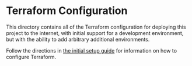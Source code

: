# Terraform Configuration

This directory contains all of the Terraform configuration for deploying this
project to the internet, with initial support for a development environment,
but with the ability to add arbitrary additional environments.

Follow the directions in [the initial setup guide](/INITIAL_SETUP.md) for
information on how to configure Terraform.
